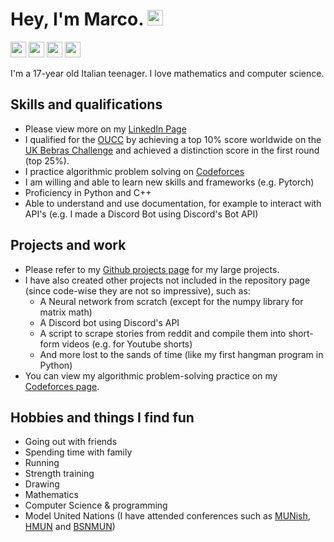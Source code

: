 # Hey, I'm Marco. <img src="https://upload.wikimedia.org/wikipedia/commons/a/a4/Animated-Flag-Italy.gif" height=25>

<a href="https://www.linkedin.com/in/marco-bonato-849734231/"><img src="https://img.shields.io/badge/-linkedin-blue?style=flat&logo=linkedin&logoColor=white" height=25></a>
<a href="https://github.com/MarcoBonato09?tab=repositories"><img src="https://img.shields.io/badge/-github-grey?style=flat&logo=github&logoColor=white" height=25></a>
<a href="mailto:marcobonato09@gmail.com"><img src="https://img.shields.io/badge/-gmail-red?style=flat&logo=gmail&logoColor=white" height=25></a>
<a href="https://codeforces.com/profile/marcobonato"><img src="https://img.shields.io/badge/-codeforces-yellow?style=flat&logo=codeforces&logoColor=white" height=25></a>

I'm a 17-year old Italian teenager. I love mathematics and computer science.
## Skills and qualifications

- Please view more on my [LinkedIn Page](https://www.linkedin.com/in/marco-bonato-849734231/)
- I qualified for the [OUCC](https://www.bebras.uk/index.php?action=content&id=42) by achieving a top 10% score worldwide on the [UK Bebras Challenge](https://www.bebras.uk/index.php?action=welcome) and achieved a distinction score in the first round (top 25%).
- I practice algorithmic problem solving on [Codeforces](https://codeforces.com)
- I am willing and able to learn new skills and frameworks (e.g. Pytorch)
- Proficiency in Python and C++
- Able to understand and use documentation, for example to interact with API's (e.g. I made a Discord Bot using Discord's Bot API)

## Projects and work

- Please refer to my [Github projects page](https://github.com/MarcoBonato09?tab=repositories) for my large projects.
- I have also created other projects not included in the repository page (since code-wise they are not so impressive), such as:
  - A Neural network from scratch (except for the numpy library for matrix math)
  - A Discord bot using Discord's API
  - A script to scrape stories from reddit and compile them into short-form videos (e.g. for Youtube shorts)
  - And more lost to the sands of time (like my first hangman program in Python)
- You can view my algorithmic problem-solving practice on my [Codeforces page](https://codeforces.com/profile/marcobonato).

## Hobbies and things I find fun 

- Going out with friends
- Spending time with family
- Running
- Strength training
- Drawing
- Mathematics
- Computer Science & programming
- Model United Nations (I have attended conferences such as [MUNish](https://munish.nl/), [HMUN](https://hmun.nl/) and [BSNMUN](https://bsnmun.com/))
